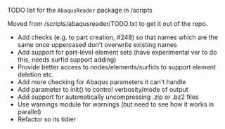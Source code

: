 TODO list for the `AbaqusReader` package in /scripts

Moved from /scripts/abaqusreader/TODO.txt to get it out of the repo.

  * Add checks (e.g. to part creation, #248) so that names which are the same once uppercased don't overwrite existing names
  * Add support for part-level element sets (have experimental ver to do this, needs surfid support adding)
  * Provide better access to nodes/elements/surfids to support element deletion etc.
  * Add more checking for Abaqus parameters it can't handle
  * Add parameter to init() to control verbosity/mode of output
  * Add support for automatically uncompressing .zip or .bz2 files
  * Use warnings module for warnings (but need to see how it works in parallel)
  * Refactor so its tidier